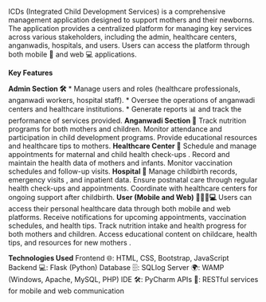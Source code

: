 ICDs (Integrated Child Development Services) is a comprehensive management application designed to support mothers and their newborns. 
The application provides a centralized platform for managing key services across various stakeholders, including the admin, healthcare centers, anganwadis,
hospitals, and users. Users can access the platform through both mobile 📱 and web 💻 applications.

**Key Features**

**Admin Section 🛠️**
    * Manage users and roles (healthcare professionals, anganwadi workers, hospital staff).
    * Oversee the operations of anganwadi centers and healthcare institutions.
    * Generate reports 📊 and track the performance of services provided.
**Anganwadi Section 🏫**
    Track nutrition programs for both mothers and children.
    Monitor attendance and participation in child development programs.
    Provide educational resources and healthcare tips to mothers.
**Healthcare Center 🏥**
    Schedule and manage appointments for maternal and child health check-ups .
    Record and maintain the health data of mothers and infants.
    Monitor vaccination schedules and follow-up visits.
**Hospital 🏨**
    Manage childbirth records, emergency visits , and inpatient data.
    Ensure postnatal care through regular health check-ups and appointments.
    Coordinate with healthcare centers for ongoing support after childbirth.
**User (Mobile and Web) 👩‍⚕️📱💻**
    Users can access their personal healthcare data through both mobile and web platforms.
    Receive notifications for upcoming appointments, vaccination schedules, and health tips.
    Track nutrition intake and health progress for both mothers and children.
    Access educational content on childcare, health tips, and resources for new mothers .

**Technologies Used**
Frontend 🌐: HTML, CSS, Bootstrap, JavaScript
Backend 💻: Flask (Python)
Database 🗄️: SQLlog
Server 🌍: WAMP (Windows, Apache, MySQL, PHP)
IDE 🛠️: PyCharm
APIs 🔗: RESTful services for mobile and web communication
   
